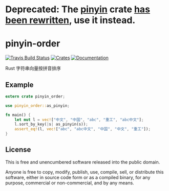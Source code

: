 # Deprecated: The [pinyin](https://crates.io/crates/pinyin) crate [has been rewritten](https://github.com/mozillazg/rust-pinyin/pull/36), use it instead.

# pinyin-order

[![Travis Build Status](https://travis-ci.org/iovxw/pinyin-order.svg)](https://travis-ci.org/iovxw/pinyin-order)
[![Crates](https://img.shields.io/crates/v/pinyin-order.svg)](https://crates.io/crates/pinyin-order)
[![Documentation](https://docs.rs/pinyin-order/badge.svg)](https://docs.rs/pinyin-order)

Rust 字符串向量按拼音排序

## Example

```rust
extern crate pinyin_order;

use pinyin_order::as_pinyin;

fn main() {
    let mut l = vec!["中文", "中国", "abc", "重工", "abc中文"];
    l.sort_by_key(|s| as_pinyin(s));
    assert_eq!(l, vec!["abc", "abc中文", "中国", "中文", "重工"]);
}
```

## License

This is free and unencumbered software released into the public domain.

Anyone is free to copy, modify, publish, use, compile, sell, or distribute this software, either in source code form or as a compiled binary, for any purpose, commercial or non-commercial, and by any means.
